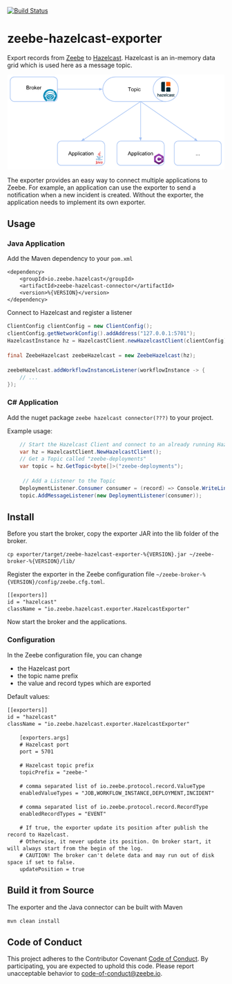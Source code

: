 [![Build Status](https://travis-ci.org/zeebe-io/zeebe-hazelcast-exporter.svg?branch=master)](https://travis-ci.org/zeebe-io/zeebe-hazelcast-exporter)

# zeebe-hazelcast-exporter

Export records from [Zeebe](https://github.com/zeebe-io/zeebe) to [Hazelcast](https://github.com/hazelcast/hazelcast/). Hazelcast is an in-memory data grid which is used here as a message topic.

![How it works](how-it-works.png)

The exporter provides an easy way to connect multiple applications to Zeebe. For example, an application can use the exporter to send a notification when a new incident is created. Without the exporter, the application needs to implement its own exporter. 

## Usage

### Java Application

Add the Maven dependency to your `pom.xml`

```
<dependency>
	<groupId>io.zeebe.hazelcast</groupId>
	<artifactId>zeebe-hazelcast-connector</artifactId>
	<version>%{VERSION}</version>
</dependency>
```

Connect to Hazelcast and register a listener 

```java
ClientConfig clientConfig = new ClientConfig();
clientConfig.getNetworkConfig().addAddress("127.0.0.1:5701");
HazelcastInstance hz = HazelcastClient.newHazelcastClient(clientConfig);

final ZeebeHazelcast zeebeHazelcast = new ZeebeHazelcast(hz);

zeebeHazelcast.addWorkflowInstanceListener(workflowInstance -> {
    // ...
});
```

### C# Application

Add the nuget package `zeebe hazelcast connector(???)` to your project.

Example usage:
```csharp
    // Start the Hazelcast Client and connect to an already running Hazelcast Cluster on 127.0.0.1
    var hz = HazelcastClient.NewHazelcastClient();
    // Get a Topic called "zeebe-deployments"
    var topic = hz.GetTopic<byte[]>("zeebe-deployments");

     // Add a Listener to the Topic
    DeploymentListener.Consumer consumer = (record) => Console.WriteLine(record.ToString());
    topic.AddMessageListener(new DeploymentListener(consumer));

```

## Install

Before you start the broker, copy the exporter JAR  into the lib folder of the broker.

```
cp exporter/target/zeebe-hazelcast-exporter-%{VERSION}.jar ~/zeebe-broker-%{VERSION}/lib/
```

Register the exporter in the Zeebe configuration file `~/zeebe-broker-%{VERSION}/config/zeebe.cfg.toml`.

```
[[exporters]]
id = "hazelcast"
className = "io.zeebe.hazelcast.exporter.HazelcastExporter"
```

Now start the broker and the applications.

### Configuration

In the Zeebe configuration file, you can change 

* the Hazelcast port
* the topic name prefix
* the value and record types which are exported

Default values:

```
[[exporters]]
id = "hazelcast"
className = "io.zeebe.hazelcast.exporter.HazelcastExporter"

    [exporters.args]
    # Hazelcast port
    port = 5701
    
    # Hazelcast topic prefix
    topicPrefix = "zeebe-"
    
    # comma separated list of io.zeebe.protocol.record.ValueType
    enabledValueTypes = "JOB,WORKFLOW_INSTANCE,DEPLOYMENT,INCIDENT"
    
    # comma separated list of io.zeebe.protocol.record.RecordType
    enabledRecordTypes = "EVENT"
    
    # If true, the exporter update its position after publish the record to Hazelcast.
    # Otherwise, it never update its position. On broker start, it will always start from the begin of the log. 
    # CAUTION! The broker can't delete data and may run out of disk space if set to false. 
    updatePosition = true
```

## Build it from Source

The exporter and the Java connector can be built with Maven

`mvn clean install`

## Code of Conduct

This project adheres to the Contributor Covenant [Code of
Conduct](/CODE_OF_CONDUCT.md). By participating, you are expected to uphold
this code. Please report unacceptable behavior to
code-of-conduct@zeebe.io.
